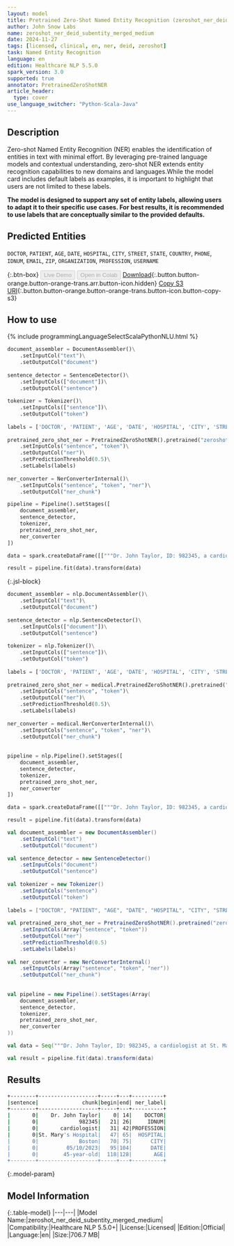 ```yaml
---
layout: model
title: Pretrained Zero-Shot Named Entity Recognition (zeroshot_ner_deid_subentity_merged_medium)
author: John Snow Labs
name: zeroshot_ner_deid_subentity_merged_medium
date: 2024-11-27
tags: [licensed, clinical, en, ner, deid, zeroshot]
task: Named Entity Recognition
language: en
edition: Healthcare NLP 5.5.0
spark_version: 3.0
supported: true
annotator: PretrainedZeroShotNER
article_header:
  type: cover
use_language_switcher: "Python-Scala-Java"
---
```


## Description

Zero-shot Named Entity Recognition (NER) enables the identification of entities in text with minimal effort. By leveraging pre-trained language models and contextual understanding, zero-shot NER extends entity recognition capabilities to new domains and languages.While the model card includes default labels as examples, it is important to highlight that users are not limited to these labels. 

**The model is designed to support any set of entity labels, allowing users to adapt it to their specific use cases. For best results, it is recommended to use labels that are conceptually similar to the provided defaults.**

## Predicted Entities

`DOCTOR`, `PATIENT`, `AGE`, `DATE`, `HOSPITAL`, `CITY`, `STREET`, `STATE`, `COUNTRY`, `PHONE`, `IDNUM`, `EMAIL`, `ZIP`, `ORGANIZATION`, `PROFESSION`, `USERNAME`

{:.btn-box}
<button class="button button-orange" disabled>Live Demo</button>
<button class="button button-orange" disabled>Open in Colab</button>
[Download](https://s3.amazonaws.com/auxdata.johnsnowlabs.com/clinical/models/zeroshot_ner_deid_subentity_merged_medium_en_5.5.0_3.0_1732701620086.zip){:.button.button-orange.button-orange-trans.arr.button-icon.hidden}
[Copy S3 URI](s3://auxdata.johnsnowlabs.com/clinical/models/zeroshot_ner_deid_subentity_merged_medium_en_5.5.0_3.0_1732701620086.zip){:.button.button-orange.button-orange-trans.button-icon.button-copy-s3}

## How to use



<div class="tabs-box" markdown="1">
{% include programmingLanguageSelectScalaPythonNLU.html %}
  
```python
document_assembler = DocumentAssembler()\
    .setInputCol("text")\
    .setOutputCol("document")
 
sentence_detector = SentenceDetector()\
    .setInputCols(["document"])\
    .setOutputCol("sentence")
 
tokenizer = Tokenizer()\
    .setInputCols(["sentence"])\
    .setOutputCol("token")
 
labels = ['DOCTOR', 'PATIENT', 'AGE', 'DATE', 'HOSPITAL', 'CITY', 'STREET', 'STATE', 'COUNTRY', 'PHONE', 'IDNUM', 'EMAIL', 'ZIP', 'ORGANIZATION', 'PROFESSION', 'USERNAME'] # You can change the entities
 
pretrained_zero_shot_ner = PretrainedZeroShotNER().pretrained("zeroshot_ner_deid_subentity_merged_medium", "en", "clinical/models")\
    .setInputCols("sentence", "token")\
    .setOutputCol("ner")\
    .setPredictionThreshold(0.5)\
    .setLabels(labels)
 
ner_converter = NerConverterInternal()\
    .setInputCols("sentence", "token", "ner")\
    .setOutputCol("ner_chunk")

pipeline = Pipeline().setStages([
    document_assembler,
    sentence_detector,
    tokenizer,
    pretrained_zero_shot_ner,
    ner_converter
])

data = spark.createDataFrame([["""Dr. John Taylor, ID: 982345, a cardiologist at St. Mary's Hospital in Boston, was contacted on 05/10/2023 regarding a 45-year-old."""]]).toDF("text")

result = pipeline.fit(data).transform(data)
```

{:.jsl-block}
```python
document_assembler = nlp.DocumentAssembler()\
    .setInputCol("text")\
    .setOutputCol("document")
 
sentence_detector = nlp.SentenceDetector()\
    .setInputCols(["document"])\
    .setOutputCol("sentence")
 
tokenizer = nlp.Tokenizer()\
    .setInputCols(["sentence"])\
    .setOutputCol("token")
 
labels = ['DOCTOR', 'PATIENT', 'AGE', 'DATE', 'HOSPITAL', 'CITY', 'STREET', 'STATE', 'COUNTRY', 'PHONE', 'IDNUM', 'EMAIL', 'ZIP', 'ORGANIZATION', 'PROFESSION', 'USERNAME']
 
pretrained_zero_shot_ner = medical.PretrainedZeroShotNER().pretrained("zeroshot_ner_deid_subentity_merged_medium", "en", "clinical/models")\
    .setInputCols("sentence", "token")\
    .setOutputCol("ner")\
    .setPredictionThreshold(0.5)\
    .setLabels(labels)
 
ner_converter = medical.NerConverterInternal()\
    .setInputCols("sentence", "token", "ner")\
    .setOutputCol("ner_chunk")
 
 
pipeline = nlp.Pipeline().setStages([
    document_assembler,
    sentence_detector,
    tokenizer,
    pretrained_zero_shot_ner,
    ner_converter
])

data = spark.createDataFrame([["""Dr. John Taylor, ID: 982345, a cardiologist at St. Mary's Hospital in Boston, was contacted on 05/10/2023 regarding a 45-year-old."""]]).toDF("text")

result = pipeline.fit(data).transform(data)
```
```scala
val document_assembler = new DocumentAssembler()
    .setInputCol("text")
    .setOutputCol("document")
 
val sentence_detector = new SentenceDetector()
    .setInputCols("document")
    .setOutputCol("sentence")
 
val tokenizer = new Tokenizer()
    .setInputCols("sentence")
    .setOutputCol("token")
 
labels = ["DOCTOR", "PATIENT", "AGE", "DATE", "HOSPITAL", "CITY", "STREET", "STATE", "COUNTRY", "PHONE", "IDNUM", "EMAIL", "ZIP", "ORGANIZATION", "PROFESSION", "USERNAME"]
 
val pretrained_zero_shot_ner = PretrainedZeroShotNER().pretrained("zeroshot_ner_deid_subentity_merged_medium", "en", "clinical/models")
    .setInputCols(Array("sentence", "token"))
    .setOutputCol("ner")
    .setPredictionThreshold(0.5)
    .setLabels(labels)
 
val ner_converter = new NerConverterInternal()
    .setInputCols(Array("sentence", "token", "ner"))
    .setOutputCol("ner_chunk")
 
 
val pipeline = new Pipeline().setStages(Array(
    document_assembler,
    sentence_detector,
    tokenizer,
    pretrained_zero_shot_ner,
    ner_converter
))

val data = Seq("""Dr. John Taylor, ID: 982345, a cardiologist at St. Mary's Hospital in Boston, was contacted on 05/10/2023 regarding a 45-year-old.""").toDF("text")

val result = pipeline.fit(data).transform(data)
```
</div>

## Results

```bash
+--------+-------------------+-----+---+----------+
|sentence|              chunk|begin|end| ner_label|
+--------+-------------------+-----+---+----------+
|       0|    Dr. John Taylor|    0| 14|    DOCTOR|
|       0|             982345|   21| 26|     IDNUM|
|       0|       cardiologist|   31| 42|PROFESSION|
|       0|St. Mary's Hospital|   47| 65|  HOSPITAL|
|       0|             Boston|   70| 75|      CITY|
|       0|         05/10/2023|   95|104|      DATE|
|       0|        45-year-old|  118|128|       AGE|
+--------+-------------------+-----+---+----------+
```

{:.model-param}
## Model Information

{:.table-model}
|---|---|
|Model Name:|zeroshot_ner_deid_subentity_merged_medium|
|Compatibility:|Healthcare NLP 5.5.0+|
|License:|Licensed|
|Edition:|Official|
|Language:|en|
|Size:|706.7 MB|
